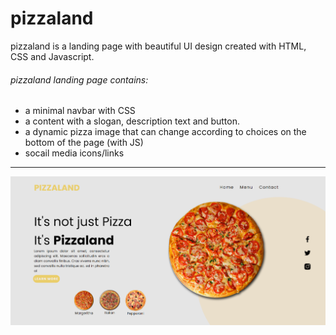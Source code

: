 # pizzaland
pizzaland is a landing page with beautiful UI design created with HTML, CSS and Javascript.
###### pizzaland landing page contains:
- a minimal navbar with CSS
- a content with a slogan, description text and button.
- a dynamic pizza image that can change according to choices on the bottom of the page (with JS)
- socail media icons/links


------------

![preview](https://github.com/yagnurl/pizzaland/blob/main/pizzaland.png "preview")
